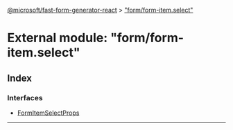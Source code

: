 [@microsoft/fast-form-generator-react](../README.md) > ["form/form-item.select"](../modules/_form_form_item_select_.md)

# External module: "form/form-item.select"

## Index

### Interfaces

* [FormItemSelectProps](../interfaces/_form_form_item_select_.formitemselectprops.md)

---

